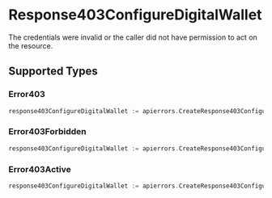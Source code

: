 # Response403ConfigureDigitalWallet

The credentials were invalid or the caller did not have permission to act on the resource.


## Supported Types

### Error403

```go
response403ConfigureDigitalWallet := apierrors.CreateResponse403ConfigureDigitalWalletError403(components.Error403{/* values here */})
```

### Error403Forbidden

```go
response403ConfigureDigitalWallet := apierrors.CreateResponse403ConfigureDigitalWalletError403Forbidden(components.Error403Forbidden{/* values here */})
```

### Error403Active

```go
response403ConfigureDigitalWallet := apierrors.CreateResponse403ConfigureDigitalWalletError403Active(components.Error403Active{/* values here */})
```

